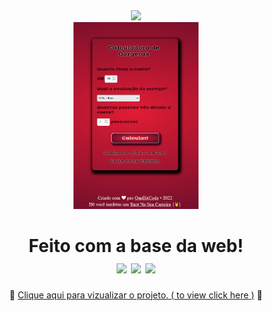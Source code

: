 <div align="center">
<img src="https://start.onebitcode.com/images/start-logoggg.png" width="300px"><br>
<img src="calculadoraresult.png" width="200px">

<h1>Feito com a base da web!<br>
<img src="https://img.shields.io/badge/html5-%23E34F26.svg?style=for-the-badge&logo=html5&logoColor=white"/>
<img src="https://img.shields.io/badge/css3-%231572B6.svg?style=for-the-badge&logo=css3&logoColor=white"/>
<img src="https://img.shields.io/badge/javascript-%23323330.svg?style=for-the-badge&logo=javascript&logoColor=%23F7DF1E"/>
</h1>

📌 <a href="https://ingritedaiane.github.io/Calculadora-de-Gorjetas/" target="_blank"> Clique aqui para vizualizar o projeto. ( to view click here )</a> 📌


